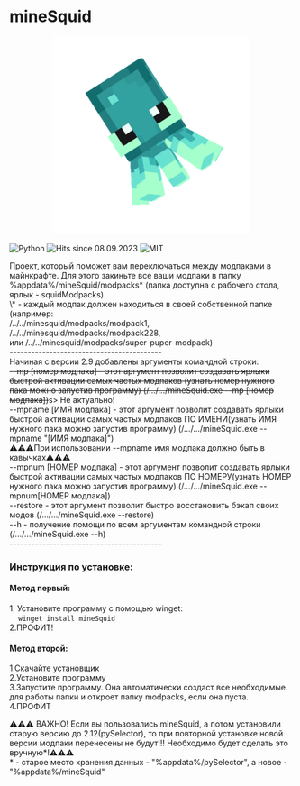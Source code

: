 # mineSquid
<p align="center">
  <img src="https://github.com/Skrepysh/mineSquid/blob/master/icon.jpg" width="350" title="mineSquid - modpack switcher for minecraft">
</p>
<p align="left">
  <img src="https://forthebadge.com/images/badges/made-with-python.svg" width="150" title="Python">
<img src="https://hits.seeyoufarm.com/api/count/incr/badge.svg?url=https%3A%2F%2Fgithub.com%2FSkrepysh%2FmineSquid&count_bg=%2379C83D&title_bg=%23555555&icon=&icon_color=%23E7E7E7&title=HITS&edge_flat=false" width="120" title="Hits since 08.09.2023">
<img src="https://img.shields.io/badge/License-MIT-yellow.svg" width="95" title="MIT">
</p>
Проект, который поможет вам переключаться между модпаками в майнкрафте. Для этого закиньте все ваши модпаки в папку %appdata%/mineSquid/modpacks* (папка доступна с рабочего стола, ярлык - squidModpacks).<br />
\* - каждый модпак должен находиться в своей собственной папке (например:<br /> /../../minesquid/modpacks/modpack1,<br /> /../../minesquid/modpacks/modpack228,<br /> или /../../minesquid/modpacks/super-puper-modpack)<br />
------------------------------------------<br />
Начиная с версии 2.9 добавлены аргументы командной строки:<br />
<s>--mp [номер модпака] - этот аргумент позволит создавать ярлыки быстрой активации самых частых модпаков (узнать номер нужного пака можно запустив программу) (/.../.../mineSquid.exe --mp [номер модпака])</s>s> Не актуально!<br />
--mpname [ИМЯ модпака] - этот аргумент позволит создавать ярлыки быстрой активации самых частых модпаков ПО ИМЕНИ(узнать ИМЯ нужного пака можно запустив программу) (/.../.../mineSquid.exe --mpname "[ИМЯ модпака]")<br />
⚠️⚠️⚠️При использовании --mpname имя модпака должно быть в кавычках⚠️⚠️⚠️<br />
--mpnum [НОМЕР модпака] - этот аргумент позволит создавать ярлыки быстрой активации самых частых модпаков ПО НОМЕРУ(узнать НОМЕР нужного пака можно запустив программу) (/.../.../mineSquid.exe --mpnum[НОМЕР модпака])<br />
--restore - этот аргумент позволит быстро восстановить бэкап своих модов (/.../.../mineSquid.exe --restore)<br />
--h - получение помощи по всем аргументам командной строки (/.../.../mineSquid.exe --h)<br />
------------------------------------------<br />
<h3>Инструкция по установке:</h3>
<h4>Метод первый:</h4>
1. Установите программу с помощью winget:<br />
&nbsp;&nbsp;&nbsp;&nbsp;<code>winget install mineSquid</code><br />
2.ПРОФИТ!<br />

<h4>Метод второй:</h4>
1.Скачайте установщик<br />
2.Установите программу<br />
3.Запустите программу. Она автоматически создаст все необходимые для работы папки и откроет папку modpacks, если она пуста.<br />
4.ПРОФИТ<br />

⚠️⚠️⚠️ ВАЖНО! Если вы пользовались mineSquid, а потом установили старую версию до 2.12(pySelector), то при повторной установке новой версии модпаки перенесены не будут!!! Необходимо будет сделать это вручную\*!⚠️⚠️⚠️<br />
\* - старое место хранения данных - "%appdata%/pySelector", а новое - "%appdata%/mineSquid"
